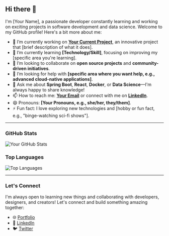 ## Hi there 👋

I'm [Your Name], a passionate developer constantly learning and working on exciting projects in software development and data science. Welcome to my GitHub profile! Here's a bit more about me:

- 🔭 I’m currently working on **[Your Current Project](https://collabculturevk.com/)**, an innovative project that [brief description of what it does].
- 🌱 I’m currently learning **[Technology/Skill]**, focusing on improving my [specific area you're learning].
- 👯 I’m looking to collaborate on **open source projects** and **community-driven initiatives**.
- 🤔 I’m looking for help with **[specific area where you want help, e.g., advanced cloud-native applications]**.
- 💬 Ask me about **Spring Boot**, **React**, **Docker**, or **Data Science**—I'm always happy to share knowledge!
- 📫 How to reach me: **[Your Email](mailto:dsoni071rajeswari@example.com)** or connect with me on **[LinkedIn](https://www.linkedin.com/in/rajeswarid)**.
- 😄 Pronouns: **[Your Pronouns, e.g., she/her, they/them]**.
- ⚡ Fun fact: I love exploring new technologies and [hobby or fun fact, e.g., "binge-watching sci-fi shows"].

---

### GitHub Stats
![Your GitHub Stats](https://github-readme-stats.vercel.app/api?username=steelydr&show_icons=true&theme=radical)

### Top Languages
![Top Languages](https://github-readme-stats.vercel.app/api/top-langs/?username=steelydr&layout=compact&theme=radical)

---
### Let's Connect
I'm always open to learning new things and collaborating with developers, designers, and creators! Let's connect and build something amazing together:

- 🌐 [Portfolio](https://rajeswaridepalav.netlify.app/)
- 💼 [LinkedIn](https://www.linkedin.com/in/rajeswarid)
- 🐦 [Twitter](https://twitter.com/yourprofile)
